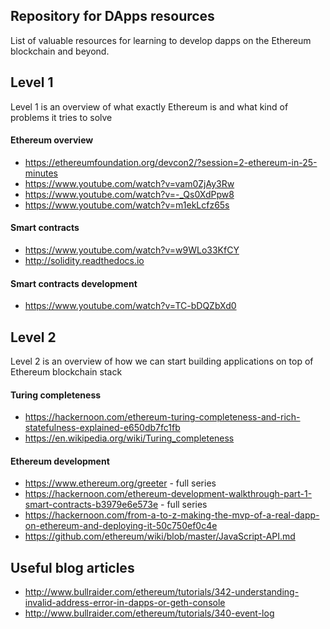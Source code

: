 ## Repository for DApps resources
List of valuable resources for learning to develop dapps on the Ethereum blockchain and beyond.

## Level 1
Level 1 is an overview of what exactly Ethereum is and what kind of problems it tries to solve

#### Ethereum overview
- https://ethereumfoundation.org/devcon2/?session=2-ethereum-in-25-minutes
- https://www.youtube.com/watch?v=vam0ZjAy3Rw
- https://www.youtube.com/watch?v=-_Qs0XdPpw8
- https://www.youtube.com/watch?v=m1ekLcfz65s

#### Smart contracts
- https://www.youtube.com/watch?v=w9WLo33KfCY
- http://solidity.readthedocs.io

#### Smart contracts development
- https://www.youtube.com/watch?v=TC-bDQZbXd0

## Level 2
Level 2 is an overview of how we can start building applications on top of Ethereum blockchain stack

#### Turing completeness
- https://hackernoon.com/ethereum-turing-completeness-and-rich-statefulness-explained-e650db7fc1fb
- https://en.wikipedia.org/wiki/Turing_completeness

#### Ethereum development
- https://www.ethereum.org/greeter - full series
- https://hackernoon.com/ethereum-development-walkthrough-part-1-smart-contracts-b3979e6e573e - full series
- https://hackernoon.com/from-a-to-z-making-the-mvp-of-a-real-dapp-on-ethereum-and-deploying-it-50c750ef0c4e
- https://github.com/ethereum/wiki/blob/master/JavaScript-API.md

## Useful blog articles
- http://www.bullraider.com/ethereum/tutorials/342-understanding-invalid-address-error-in-dapps-or-geth-console
- http://www.bullraider.com/ethereum/tutorials/340-event-log
